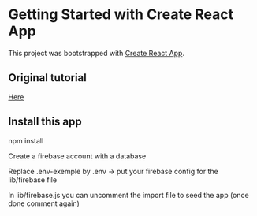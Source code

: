# Getting Started with Create React App

This project was bootstrapped with [Create React App](https://github.com/facebook/create-react-app).

## Original tutorial

[Here](https://www.youtube.com/watch?v=mDgEqoQUBgk&t=284s)

## Install this app

npm install 

Create a firebase account with a database

Replace .env-exemple by .env -> put your firebase config for the lib/firebase file


In lib/firebase.js you can uncomment the import file to seed the app (once done comment again)